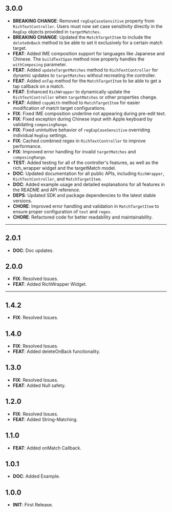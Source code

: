 ## 3.0.0
- **BREAKING CHANGE**: Removed `regExpCaseSensitive` property from `RichTextController`. Users must now set case sensitivity directly in the `RegExp` objects provided in `targetMatches`.
- **BREAKING CHANGE**: Updated the `MatchTargetItem` to include the `deleteOnBack` method to be able to set it exclusively for a certain match target.
- **FEAT**: Added IME composition support for languages like Japanese and Chinese. The `buildTextSpan` method now properly handles the `withComposing` parameter.
- **FEAT**: Added `updateTargetMatches` method to `RichTextController` for dynamic updates to `targetMatches` without recreating the controller.
- **FEAT**: Added `onTap` method for the `MatchTargetItem` to be able to get a tap callback on a match.
- **FEAT**: Enhanced `RichWrapper` to dynamically update the `RichTextController` when `targetMatches` or other properties change.
- **FEAT**: Added `copyWith` method to `MatchTargetItem` for easier modification of match target configurations.
- **FIX**: Fixed IME composition underline not appearing during pre-edit text.
- **FIX**: Fixed exception during Chinese input with Apple keyboard by validating `composingRange`.
- **FIX**: Fixed unintuitive behavior of `regExpCaseSensitive` overriding individual `RegExp` settings.
- **FIX**: Cached combined regex in `RichTextController` to improve performance.
- **FIX**: Improved error handling for invalid `targetMatches` and `composingRange`.
- **TEST**: Added testing for all of the controller's features, as well as the  rich_wrapper widget and the targetMatch model.
- **DOC**: Updated documentation for all public APIs, including `RichWrapper`, `RichTextController`, and `MatchTargetItem`.
- **DOC**: Added example usage and detailed explanations for all features in the README and API reference.
- **DEPS**: Updated SDK and package dependencies to the latest stable versions.
- **CHORE**: Improved error handling and validation in `MatchTargetItem` to ensure proper configuration of `text` and `regex`.
- **CHORE**: Refactored code for better readability and maintainability.
---

## 2.0.1
- **DOC**: Doc updates.

## 2.0.0
- **FIX**: Resolved Issues.
- **FEAT**: Added RichWrapper Widget.

---

## 1.4.2
- **FIX**: Resolved Issues.

## 1.4.0
- **FIX**: Resolved Issues.
- **FEAT**: Added deleteOnBack functionality.

## 1.3.0
- **FIX**: Resolved Issues.
- **FEAT**: Added Null safety.

## 1.2.0
- **FIX**: Resolved Issues.
- **FEAT**: Added String-Matching.

## 1.1.0
- **FEAT**: Added onMatch Callback.

## 1.0.1
- **DOC**: Added Example.

## 1.0.0
- **INIT**: First Release.

